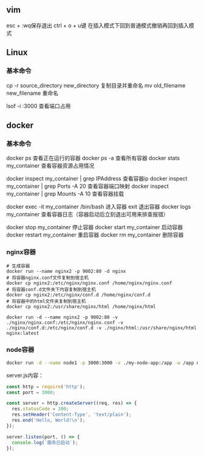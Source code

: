 ## vim
esc + :wq保存退出
ctrl + o + u键 在插入模式下回到普通模式撤销再回到插入模式

## Linux
### 基本命令
cp -r source_directory new_directory 复制目录并重命名
mv old_filename new_filename 重命名

lsof -i :3000 查看端口占用
## docker

### 基本命令
docker ps 查看正在运行的容器
docker ps -a 查看所有容器
docker stats my_container 查看容器资源占用情况

docker inspect my_container | grep IPAddress 查看容器ip
docker inspect my_container | grep Ports -A 20 查看容器端口映射
docker inspect my_container | grep Mounts -A 10 查看容器挂载

docker exec -it my_container /bin/bash 进入容器 exit 退出容器
docker logs my_container 查看容器日志（容器启动后立刻退出可用来排查报错）

docker stop my_container 停止容器
docker start my_container 启动容器
docker restart my_container 重启容器
docker rm my_container 删除容器

### nginx容器
```
# 生成容器
docker run --name nginx2 -p 9002:80 -d nginx
# 将容器nginx.conf文件复制到宿主机
docker cp nginx2:/etc/nginx/nginx.conf /home/nginx/nginx.conf
# 将容器conf.d文件夹下内容复制到宿主机
docker cp nginx2:/etc/nginx/conf.d /home/nginx/conf.d
# 将容器中的html文件夹复制到宿主机
docker cp nginx2:/usr/share/nginx/html /home/nginx/html
```

```
docker run -d --name nginx2 -p 9002:80 -v ./nginx/nginx.conf:/etc/nginx/nginx.conf -v ./nginx/conf.d:/etc/nginx/conf.d -v ./nginx/html:/usr/share/nginx/html nginx:latest
```

### node容器
```bash
docker run -d --name node1 -p 3000:3000 -v ./my-node-app:/app -w /app node:latest node server.js
```

server.js内容：
```js
const http = require('http');
const port = 3000;

const server = http.createServer((req, res) => {
  res.statusCode = 200;
  res.setHeader('Content-Type', 'text/plain');
  res.end('Hello, World!\n');
});

server.listen(port, () => {
  console.log(`服务已启动`);
});
```